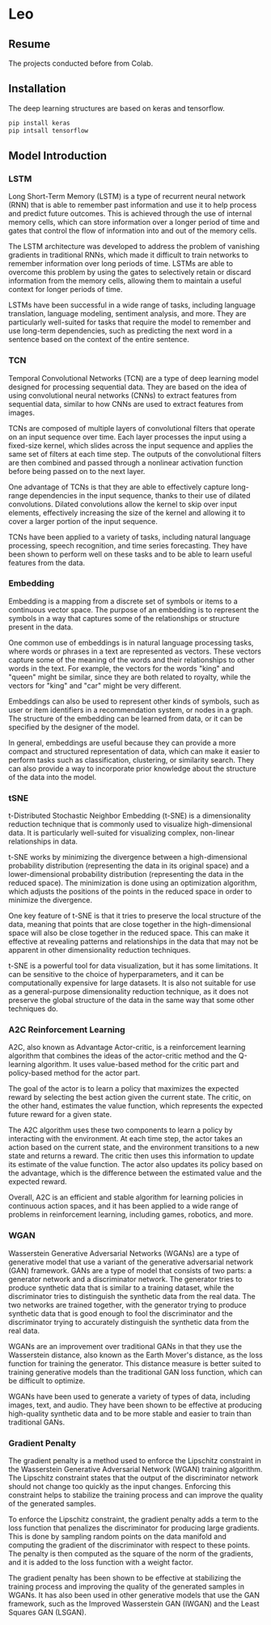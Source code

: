 # Leo

## Resume
The projects conducted before from Colab.

## Installation
The deep learning structures are based on keras and tensorflow.

```bash
pip install keras
pip intsall tensorflow
```
## Model Introduction
### LSTM
Long Short-Term Memory (LSTM) is a type of recurrent neural network (RNN) that is able to remember past information and use it to help process and predict future outcomes. This is achieved through the use of internal memory cells, which can store information over a longer period of time and gates that control the flow of information into and out of the memory cells.

The LSTM architecture was developed to address the problem of vanishing gradients in traditional RNNs, which made it difficult to train networks to remember information over long periods of time. LSTMs are able to overcome this problem by using the gates to selectively retain or discard information from the memory cells, allowing them to maintain a useful context for longer periods of time.

LSTMs have been successful in a wide range of tasks, including language translation, language modeling, sentiment analysis, and more. They are particularly well-suited for tasks that require the model to remember and use long-term dependencies, such as predicting the next word in a sentence based on the context of the entire sentence.

### TCN
Temporal Convolutional Networks (TCN) are a type of deep learning model designed for processing sequential data. They are based on the idea of using convolutional neural networks (CNNs) to extract features from sequential data, similar to how CNNs are used to extract features from images.

TCNs are composed of multiple layers of convolutional filters that operate on an input sequence over time. Each layer processes the input using a fixed-size kernel, which slides across the input sequence and applies the same set of filters at each time step. The outputs of the convolutional filters are then combined and passed through a nonlinear activation function before being passed on to the next layer.

One advantage of TCNs is that they are able to effectively capture long-range dependencies in the input sequence, thanks to their use of dilated convolutions. Dilated convolutions allow the kernel to skip over input elements, effectively increasing the size of the kernel and allowing it to cover a larger portion of the input sequence.

TCNs have been applied to a variety of tasks, including natural language processing, speech recognition, and time series forecasting. They have been shown to perform well on these tasks and to be able to learn useful features from the data.

### Embedding
Embedding is a mapping from a discrete set of symbols or items to a continuous vector space. The purpose of an embedding is to represent the symbols in a way that captures some of the relationships or structure present in the data.

One common use of embeddings is in natural language processing tasks, where words or phrases in a text are represented as vectors. These vectors capture some of the meaning of the words and their relationships to other words in the text. For example, the vectors for the words "king" and "queen" might be similar, since they are both related to royalty, while the vectors for "king" and "car" might be very different.

Embeddings can also be used to represent other kinds of symbols, such as user or item identifiers in a recommendation system, or nodes in a graph. The structure of the embedding can be learned from data, or it can be specified by the designer of the model.

In general, embeddings are useful because they can provide a more compact and structured representation of data, which can make it easier to perform tasks such as classification, clustering, or similarity search. They can also provide a way to incorporate prior knowledge about the structure of the data into the model.

### tSNE
t-Distributed Stochastic Neighbor Embedding (t-SNE) is a dimensionality reduction technique that is commonly used to visualize high-dimensional data. It is particularly well-suited for visualizing complex, non-linear relationships in data.

t-SNE works by minimizing the divergence between a high-dimensional probability distribution (representing the data in its original space) and a lower-dimensional probability distribution (representing the data in the reduced space). The minimization is done using an optimization algorithm, which adjusts the positions of the points in the reduced space in order to minimize the divergence.

One key feature of t-SNE is that it tries to preserve the local structure of the data, meaning that points that are close together in the high-dimensional space will also be close together in the reduced space. This can make it effective at revealing patterns and relationships in the data that may not be apparent in other dimensionality reduction techniques.

t-SNE is a powerful tool for data visualization, but it has some limitations. It can be sensitive to the choice of hyperparameters, and it can be computationally expensive for large datasets. It is also not suitable for use as a general-purpose dimensionality reduction technique, as it does not preserve the global structure of the data in the same way that some other techniques do.

### A2C Reinforcement Learning
A2C, also known as Advantage Actor-critic, is a reinforcement learning algorithm that combines the ideas of the actor-critic method and the Q-learning algorithm. It uses value-based method for the critic part and policy-based method for the actor part.

The goal of the actor is to learn a policy that maximizes the expected reward by selecting the best action given the current state. The critic, on the other hand, estimates the value function, which represents the expected future reward for a given state.

The A2C algorithm uses these two components to learn a policy by interacting with the environment. At each time step, the actor takes an action based on the current state, and the environment transitions to a new state and returns a reward. The critic then uses this information to update its estimate of the value function. The actor also updates its policy based on the advantage, which is the difference between the estimated value and the expected reward.

Overall, A2C is an efficient and stable algorithm for learning policies in continuous action spaces, and it has been applied to a wide range of problems in reinforcement learning, including games, robotics, and more.

### WGAN
Wasserstein Generative Adversarial Networks (WGANs) are a type of generative model that use a variant of the generative adversarial network (GAN) framework. GANs are a type of model that consists of two parts: a generator network and a discriminator network. The generator tries to produce synthetic data that is similar to a training dataset, while the discriminator tries to distinguish the synthetic data from the real data. The two networks are trained together, with the generator trying to produce synthetic data that is good enough to fool the discriminator and the discriminator trying to accurately distinguish the synthetic data from the real data.

WGANs are an improvement over traditional GANs in that they use the Wasserstein distance, also known as the Earth Mover's distance, as the loss function for training the generator. This distance measure is better suited to training generative models than the traditional GAN loss function, which can be difficult to optimize.

WGANs have been used to generate a variety of types of data, including images, text, and audio. They have been shown to be effective at producing high-quality synthetic data and to be more stable and easier to train than traditional GANs.

### Gradient Penalty
The gradient penalty is a method used to enforce the Lipschitz constraint in the Wasserstein Generative Adversarial Network (WGAN) training algorithm. The Lipschitz constraint states that the output of the discriminator network should not change too quickly as the input changes. Enforcing this constraint helps to stabilize the training process and can improve the quality of the generated samples.

To enforce the Lipschitz constraint, the gradient penalty adds a term to the loss function that penalizes the discriminator for producing large gradients. This is done by sampling random points on the data manifold and computing the gradient of the discriminator with respect to these points. The penalty is then computed as the square of the norm of the gradients, and it is added to the loss function with a weight factor.

The gradient penalty has been shown to be effective at stabilizing the training process and improving the quality of the generated samples in WGANs. It has also been used in other generative models that use the GAN framework, such as the Improved Wasserstein GAN (IWGAN) and the Least Squares GAN (LSGAN).
